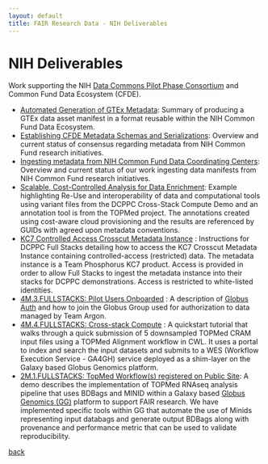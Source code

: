 ```yaml
---
layout: default
title: FAIR Research Data - NIH Deliverables
---
```


# NIH Deliverables

Work supporting the NIH [Data Commons Pilot Phase Consortium](https://www.nihdatacommons.us) and Common Fund Data Ecosystem (CFDE).

*  [Automated Generation of GTEx Metadata](cfde-gtex-creation.html): Summary of producing a GTEx data asset manifest in a format reusable
within the NIH Common Fund Data Ecosystem.
*  [Establishing CFDE Metadata Schemas and Serializations](cfde-metadata-format.html):
   Overview and current status of consensus regarding metadata from NIH Common Fund research initiatives.
*  [Ingesting metadata from NIH Common Fund Data Coordinating Centers](cfde-metadata-ingest.html):
   Overview and current status of our work ingesting data manifests from NIH Common Fund research initiatives.
*  [Scalable, Cost-Controlled Analysis for Data Enrichment](scalable-analysis.html):
   Example highlighting Re-Use and interoperability of data and computational tools using
   variant files from the DCPPC Cross-Stack Compute Demo and an annotation tool is from
   the TOPMed project. The annotations created using cost-aware cloud provisioning and the
   results are referenced by GUIDs with agreed upon metadata conventions.
*  [KC7 Controlled Access Crosscut Metadata Instance](kc7-metadata-instance.html) :
   Instructions for DCPPC Full Stacks detailing how to access the KC7 Crosscut
   Metadata Instance containing controlled-access (restricted) data. The metadata
   instance is a Team Phosphorus KC7 product. Access is provided in order to
   allow Full Stacks to ingest the metadata instance into their stacks for
   DCPPC demonstrations. Access is restricted to white-listed identities.
*  [4M.3.FULLSTACKS: Pilot Users Onboarded](globus-auth.html) : A
   description of
   [Globus Auth](https://docs.globus.org/api/auth/developer-guide/)
   and how to join the Globus Group used for authorization to data
   managed by Team Argon.
*  [4M.4.FULLSTACKS: Cross-stack Compute](cross-stack-4m.html) : A
   quickstart tutorial that walks through a quick submission of 5
   downsampled TOPMed CRAM input files using a TOPMed Alignment workflow
   in CWL. It uses a portal to index and search the input datasets and
   submits to a WES (Workflow Execution Service - GA4GH) service deployed
   as a shim-layer on the Galaxy based Globus Genomics platform.
*  [2M.1.FULLSTACKS: TopMed Workflow(s) registered on Public Site](rna-seq-pipeline.md):
   A demo describes the implementation of TOPMed RNAseq analysis
   pipeline that uses BDBags and MINID within a Galaxy based
   [Globus Genomics (GG)](http://globusgenomics.org) platform to
   support FAIR research. We have implemented specific tools within GG that
   automate the use of Minids representing input databags and generate
   output BDBags along with provenance and performance metric that can
   be used to validate reproducibility.

[back](./)
